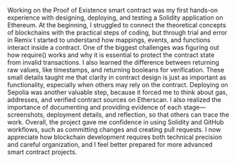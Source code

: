 Working on the Proof of Existence smart contract was my first hands-on experience with designing, deploying, and testing a Solidity application on Ethereum. At the beginning, I struggled to connect the theoretical concepts of blockchains with the practical steps of coding, but through trial and error in Remix I started to understand how mappings, events, and functions interact inside a contract.
One of the biggest challenges was figuring out how require() works and why it is essential to protect the contract state from invalid transactions. I also learned the difference between returning raw values, like timestamps, and returning booleans for verification. These small details taught me that clarity in contract design is just as important as functionality, especially when others may rely on the contract.
Deploying on Sepolia was another valuable step, because it forced me to think about gas, addresses, and verified contract sources on Etherscan. I also realized the importance of documenting and providing evidence of each stage—screenshots, deployment details, and reflection, so that others can trace the work.
Overall, the project gave me confidence in using Solidity and GitHub workflows, such as committing changes and creating pull requests. I now appreciate how blockchain development requires both technical precision and careful organization, and I feel better prepared for more advanced smart contract projects.
